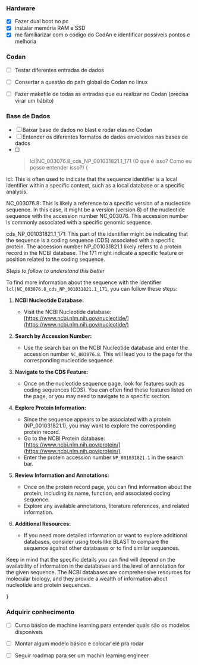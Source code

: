 ### Hardware
- [X] Fazer dual boot no pc
- [X] instalar memória RAM e SSD
- [X] me familiarizar com o código do CodAn e identificar possíveis pontos e melhoria

### Codan
- [ ] Testar diferentes entradas de dados
- [ ] Consertar a questão do path global do Codan no linux
- [ ] Fazer makefile de todas as entradas que eu realizar no Codan (precisa virar um hábito)


### Base de Dados

- [ ] Baixar base de dados no blast e rodar elas no Codan
- [ ] Entender os diferentes formatos de dados envolvidos nas bases de dados
- [ ] >lcl|NC_003076.8_cds_NP_001031821.1_171 (O que é isso? Como eu posso entender isso?) {

lcl: This is often used to indicate that the sequence identifier is a local identifier within a specific context, such as a local database or a specific analysis.

NC_003076.8: This is likely a reference to a specific version of a nucleotide sequence. In this case, it might be a version (version 8) of the nucleotide sequence with the accession number NC_003076. This accession number is commonly associated with a specific genomic sequence.

cds_NP_001031821.1_171: This part of the identifier might be indicating that the sequence is a coding sequence (CDS) associated with a specific protein. The accession number NP_001031821.1 likely refers to a protein record in the NCBI database. The 171 might indicate a specific feature or position related to the coding sequence.

_Steps to follow to understand this better_

To find more information about the sequence with the identifier `lcl|NC_003076.8_cds_NP_001031821.1_171`, you can follow these steps:

1. **NCBI Nucleotide Database:**
   - Visit the NCBI Nucleotide database: [https://www.ncbi.nlm.nih.gov/nucleotide/](https://www.ncbi.nlm.nih.gov/nucleotide/)

2. **Search by Accession Number:**
   - Use the search bar on the NCBI Nucleotide database and enter the accession number `NC_003076.8`. This will lead you to the page for the corresponding nucleotide sequence.

3. **Navigate to the CDS Feature:**
   - Once on the nucleotide sequence page, look for features such as coding sequences (CDS). You can often find these features listed on the page, or you may need to navigate to a specific section.

4. **Explore Protein Information:**
   - Since the sequence appears to be associated with a protein (NP_001031821.1), you may want to explore the corresponding protein record.
   - Go to the NCBI Protein database: [https://www.ncbi.nlm.nih.gov/protein/](https://www.ncbi.nlm.nih.gov/protein/)
   - Enter the protein accession number `NP_001031821.1` in the search bar.

5. **Review Information and Annotations:**
   - Once on the protein record page, you can find information about the protein, including its name, function, and associated coding sequence.
   - Explore any available annotations, literature references, and related information.

6. **Additional Resources:**
   - If you need more detailed information or want to explore additional databases, consider using tools like BLAST to compare the sequence against other databases or to find similar sequences.

Keep in mind that the specific details you can find will depend on the availability of information in the databases and the level of annotation for the given sequence. The NCBI databases are comprehensive resources for molecular biology, and they provide a wealth of information about nucleotide and protein sequences.



}

### Adquirir conhecimento

- [ ] Curso básico de machine learning para entender quais são os modelos disponíveis
- [ ] Montar algum modelo básico e colocar ele pra rodar
- [ ] Seguir roadmap para ser um machin learning engineer
      
